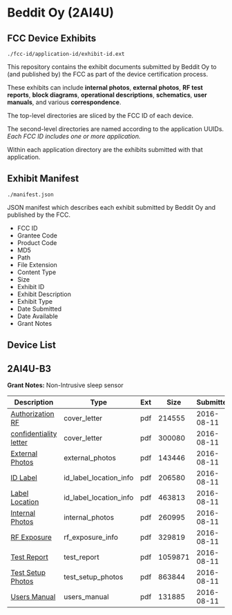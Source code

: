 # Beddit Oy (2AI4U)
## FCC Device Exhibits

```
./fcc-id/application-id/exhibit-id.ext
```

This repository contains the exhibit documents submitted by Beddit Oy to (and published by) the FCC as part of the device certification process.

These exhibits can include **internal photos**, **external photos**, **RF test reports**, **block diagrams**, **operational descriptions**, **schematics**, **user manuals**, and various **correspondence**.

The top-level directories are sliced by the FCC ID of each device.

The second-level directories are named according to the application UUIDs. *Each FCC ID includes one or more application.*

Within each application directory are the exhibits submitted with that application. 

## Exhibit Manifest

```
./manifest.json
```

JSON manifest which describes each exhibit submitted by Beddit Oy and published by the FCC.

- FCC ID
- Grantee Code
- Product Code
- MD5
- Path
- File Extension
- Content Type
- Size
- Exhibit ID
- Exhibit Description
- Exhibit Type
- Date Submitted
- Date Available
- Grant Notes

## Device List
## 2AI4U-B3
**Grant Notes:** Non-Intrusive sleep sensor

| Description | Type | Ext | Size | Submitted | Available |
| ----------- | ---- | --- | ---- | --------- | --------- |
| [Authorization RF](2AI4U-B3/663bd31c62b8df07415c240d6f75d264/3094672.pdf) | cover_letter | pdf | 214555 | 2016-08-11 | 2016-08-12 |
| [confidentiality letter](2AI4U-B3/663bd31c62b8df07415c240d6f75d264/3094699.pdf) | cover_letter | pdf | 300080 | 2016-08-11 | 2016-08-12 |
| [External Photos](2AI4U-B3/663bd31c62b8df07415c240d6f75d264/3094700.pdf) | external_photos | pdf | 143446 | 2016-08-11 | 2016-08-12 |
| [ID Label](2AI4U-B3/663bd31c62b8df07415c240d6f75d264/3094701.pdf) | id_label_location_info | pdf | 206580 | 2016-08-11 | 2016-08-12 |
| [Label Location](2AI4U-B3/663bd31c62b8df07415c240d6f75d264/3094702.pdf) | id_label_location_info | pdf | 463813 | 2016-08-11 | 2016-08-12 |
| [Internal Photos](2AI4U-B3/663bd31c62b8df07415c240d6f75d264/3094681.pdf) | internal_photos | pdf | 260995 | 2016-08-11 | 2017-02-08 |
| [RF Exposure](2AI4U-B3/663bd31c62b8df07415c240d6f75d264/3094675.pdf) | rf_exposure_info | pdf | 329819 | 2016-08-11 | 2016-08-12 |
| [Test Report](2AI4U-B3/663bd31c62b8df07415c240d6f75d264/3094674.pdf) | test_report | pdf | 1059871 | 2016-08-11 | 2016-08-12 |
| [Test Setup Photos](2AI4U-B3/663bd31c62b8df07415c240d6f75d264/3094682.pdf) | test_setup_photos | pdf | 863844 | 2016-08-11 | 2017-02-08 |
| [Users Manual](2AI4U-B3/663bd31c62b8df07415c240d6f75d264/3094679.pdf) | users_manual | pdf | 131885 | 2016-08-11 | 2017-02-08 |
